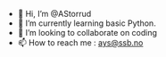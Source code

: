 - 👋 Hi, I’m @AStorrud
- 🌱 I’m currently learning basic Python.
- 💞️ I’m looking to collaborate on coding
- 📫 How to reach me : ays@ssb.no

<!---
AStorrud/AStorrud is a ✨ special ✨ repository because its `README.md` (this file) appears on your GitHub profile.
You can click the Preview link to take a look at your changes.
--->
